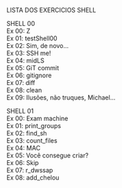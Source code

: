 LISTA DOS EXERCICIOS SHELL

SHELL 00<br>
Ex 00: Z<br>
Ex 01: testShell00<br>
Ex 02: Sim, de novo...<br>
Ex 03: SSH me!<br>
Ex 04: midLS<br>
Ex 05: GiT commit<br>
Ex 06: gitignore<br>
Ex 07: diff<br>
Ex 08: clean<br>
Ex 09: Ilusões, não truques, Michael...<br>

SHELL 01<br>
Ex 00: Exam machine<br>
Ex 01: print_groups<br>
Ex 02: find_sh<br>
Ex 03: count_files<br>
Ex 04: MAC<br>
Ex 05: Você consegue criar?<br>
Ex 06: Skip<br>
Ex 07: r_dwssap<br>
Ex 08: add_chelou<br>